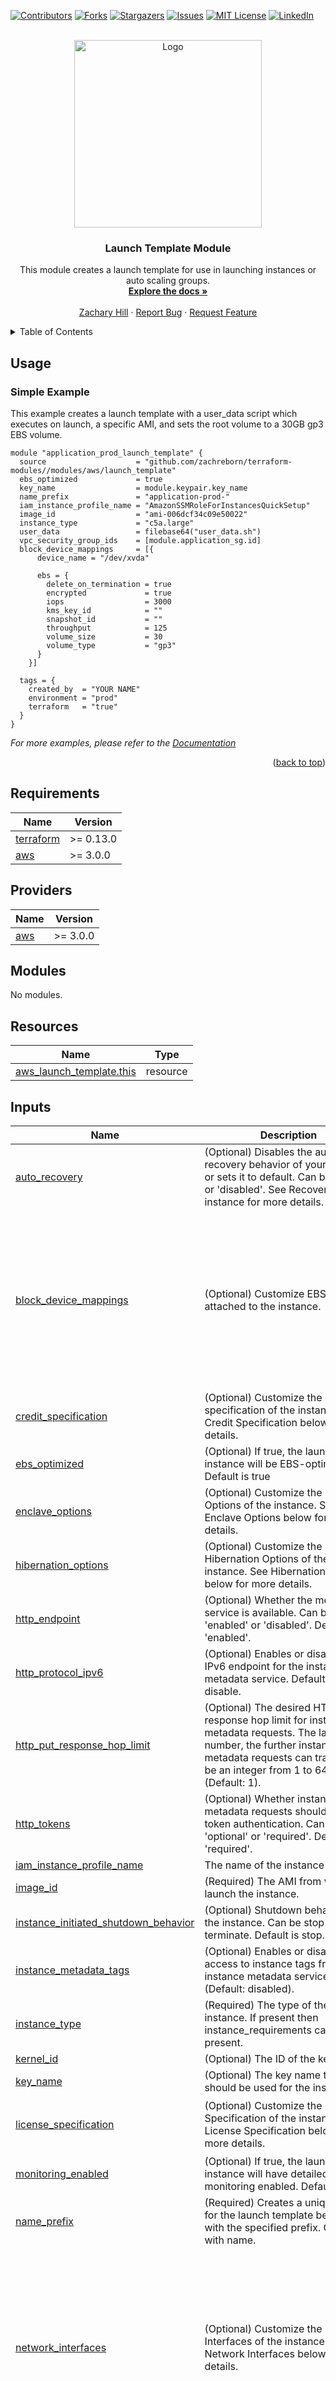 <!-- Blank module readme template: Do a search and replace with your text editor for the following: `module_name`, `module_description` -->
<!-- Improved compatibility of back to top link: See: https://github.com/othneildrew/Best-README-Template/pull/73 -->
<a name="readme-top"></a>


<!-- PROJECT SHIELDS -->
<!--
*** I'm using markdown "reference style" links for readability.
*** Reference links are enclosed in brackets [ ] instead of parentheses ( ).
*** See the bottom of this document for the declaration of the reference variables
*** for contributors-url, forks-url, etc. This is an optional, concise syntax you may use.
*** https://www.markdownguide.org/basic-syntax/#reference-style-links
-->
[![Contributors][contributors-shield]][contributors-url]
[![Forks][forks-shield]][forks-url]
[![Stargazers][stars-shield]][stars-url]
[![Issues][issues-shield]][issues-url]
[![MIT License][license-shield]][license-url]
[![LinkedIn][linkedin-shield]][linkedin-url]


<!-- PROJECT LOGO -->
<br />
<div align="center">
  <a href="https://github.com/zachreborn/terraform-modules">
    <img src="/images/terraform_modules_logo.webp" alt="Logo" width="300" height="300">
  </a>

<h3 align="center">Launch Template Module</h3>
  <p align="center">
    This module creates a launch template for use in launching instances or auto scaling groups.
    <br />
    <a href="https://github.com/zachreborn/terraform-modules"><strong>Explore the docs »</strong></a>
    <br />
    <br />
    <a href="https://zacharyhill.co">Zachary Hill</a>
    ·
    <a href="https://github.com/zachreborn/terraform-modules/issues">Report Bug</a>
    ·
    <a href="https://github.com/zachreborn/terraform-modules/issues">Request Feature</a>
  </p>
</div>


<!-- TABLE OF CONTENTS -->
<details>
  <summary>Table of Contents</summary>
  <ol>
    <li><a href="#usage">Usage</a></li>
    <li><a href="#requirements">Requirements</a></li>
    <li><a href="#providers">Providers</a></li>
    <li><a href="#modules">Modules</a></li>
    <li><a href="#Resources">Resources</a></li>
    <li><a href="#inputs">Inputs</a></li>
    <li><a href="#outputs">Outputs</a></li>
    <li><a href="#license">License</a></li>
    <li><a href="#contact">Contact</a></li>
    <li><a href="#acknowledgments">Acknowledgments</a></li>
  </ol>
</details>


<!-- USAGE EXAMPLES -->
## Usage
### Simple Example
This example creates a launch template with a user_data script which executes on launch, a specific AMI, and sets the root volume to a 30GB gp3 EBS volume.
```
module "application_prod_launch_template" {
  source                    = "github.com/zachreborn/terraform-modules//modules/aws/launch_template"
  ebs_optimized             = true
  key_name                  = module.keypair.key_name
  name_prefix               = "application-prod-"
  iam_instance_profile_name = "AmazonSSMRoleForInstancesQuickSetup"
  image_id                  = "ami-006dcf34c09e50022"
  instance_type             = "c5a.large"
  user_data                 = filebase64("user_data.sh")
  vpc_security_group_ids    = [module.application_sg.id]
  block_device_mappings     = [{
      device_name = "/dev/xvda"

      ebs = {
        delete_on_termination = true
        encrypted             = true
        iops                  = 3000
        kms_key_id            = ""
        snapshot_id           = ""
        throughput            = 125
        volume_size           = 30
        volume_type           = "gp3"
      }
    }]

  tags = {
    created_by  = "YOUR NAME"
    environment = "prod"
    terraform   = "true"
  }
}
```

_For more examples, please refer to the [Documentation](https://github.com/zachreborn/terraform-modules)_

<p align="right">(<a href="#readme-top">back to top</a>)</p>

<!-- terraform-docs output will be input automatically below-->
<!-- terraform-docs markdown table --output-file README.md --output-mode inject .-->
<!-- BEGIN_TF_DOCS -->
## Requirements

| Name | Version |
|------|---------|
| <a name="requirement_terraform"></a> [terraform](#requirement\_terraform) | >= 0.13.0 |
| <a name="requirement_aws"></a> [aws](#requirement\_aws) | >= 3.0.0 |

## Providers

| Name | Version |
|------|---------|
| <a name="provider_aws"></a> [aws](#provider\_aws) | >= 3.0.0 |

## Modules

No modules.

## Resources

| Name | Type |
|------|------|
| [aws_launch_template.this](https://registry.terraform.io/providers/hashicorp/aws/latest/docs/resources/launch_template) | resource |

## Inputs

| Name | Description | Type | Default | Required |
|------|-------------|------|---------|:--------:|
| <a name="input_auto_recovery"></a> [auto\_recovery](#input\_auto\_recovery) | (Optional) Disables the automatic recovery behavior of your instance or sets it to default. Can be 'default' or 'disabled'. See Recover your instance for more details. | `string` | `"default"` | no |
| <a name="input_block_device_mappings"></a> [block\_device\_mappings](#input\_block\_device\_mappings) | (Optional) Customize EBS volumes attached to the instance. | <pre>list(object({<br/>    device_name = string<br/>    ebs = object({<br/>      delete_on_termination = bool<br/>      encrypted             = bool<br/>      iops                  = number<br/>      kms_key_id            = string<br/>      snapshot_id           = string<br/>      throughput            = number<br/>      volume_size           = number<br/>      volume_type           = string<br/>    })<br/>  }))</pre> | `[]` | no |
| <a name="input_credit_specification"></a> [credit\_specification](#input\_credit\_specification) | (Optional) Customize the credit specification of the instance. See Credit Specification below for more details. | <pre>object({<br/>    cpu_credits = string<br/>  })</pre> | <pre>{<br/>  "cpu_credits": "standard"<br/>}</pre> | no |
| <a name="input_ebs_optimized"></a> [ebs\_optimized](#input\_ebs\_optimized) | (Optional) If true, the launched EC2 instance will be EBS-optimized. Default is true | `bool` | `true` | no |
| <a name="input_enclave_options"></a> [enclave\_options](#input\_enclave\_options) | (Optional) Customize the Enclave Options of the instance. See Enclave Options below for more details. | <pre>object({<br/>    enabled = bool<br/>  })</pre> | `null` | no |
| <a name="input_hibernation_options"></a> [hibernation\_options](#input\_hibernation\_options) | (Optional) Customize the Hibernation Options of the instance. See Hibernation Options below for more details. | <pre>object({<br/>    configured = bool<br/>  })</pre> | `null` | no |
| <a name="input_http_endpoint"></a> [http\_endpoint](#input\_http\_endpoint) | (Optional) Whether the metadata service is available. Can be 'enabled' or 'disabled'. Default is 'enabled'. | `string` | `"enabled"` | no |
| <a name="input_http_protocol_ipv6"></a> [http\_protocol\_ipv6](#input\_http\_protocol\_ipv6) | (Optional) Enables or disables the IPv6 endpoint for the instance metadata service. Default is disable. | `string` | `"disabled"` | no |
| <a name="input_http_put_response_hop_limit"></a> [http\_put\_response\_hop\_limit](#input\_http\_put\_response\_hop\_limit) | (Optional) The desired HTTP PUT response hop limit for instance metadata requests. The larger the number, the further instance metadata requests can travel. Can be an integer from 1 to 64. (Default: 1). | `number` | `1` | no |
| <a name="input_http_tokens"></a> [http\_tokens](#input\_http\_tokens) | (Optional) Whether instance metadata requests should use token authentication. Can be 'optional' or 'required'. Default is 'required'. | `string` | `"required"` | no |
| <a name="input_iam_instance_profile_name"></a> [iam\_instance\_profile\_name](#input\_iam\_instance\_profile\_name) | The name of the instance profile. | `string` | `null` | no |
| <a name="input_image_id"></a> [image\_id](#input\_image\_id) | (Required) The AMI from which to launch the instance. | `string` | n/a | yes |
| <a name="input_instance_initiated_shutdown_behavior"></a> [instance\_initiated\_shutdown\_behavior](#input\_instance\_initiated\_shutdown\_behavior) | (Optional) Shutdown behavior for the instance. Can be stop or terminate. Default is stop. | `string` | `"stop"` | no |
| <a name="input_instance_metadata_tags"></a> [instance\_metadata\_tags](#input\_instance\_metadata\_tags) | (Optional) Enables or disables access to instance tags from the instance metadata service. (Default: disabled). | `string` | `"enabled"` | no |
| <a name="input_instance_type"></a> [instance\_type](#input\_instance\_type) | (Required) The type of the instance. If present then instance\_requirements cannot be present. | `string` | n/a | yes |
| <a name="input_kernel_id"></a> [kernel\_id](#input\_kernel\_id) | (Optional) The ID of the kernel. | `string` | `null` | no |
| <a name="input_key_name"></a> [key\_name](#input\_key\_name) | (Optional) The key name that should be used for the instance. | `string` | `null` | no |
| <a name="input_license_specification"></a> [license\_specification](#input\_license\_specification) | (Optional) Customize the License Specification of the instance. See License Specification below for more details. | <pre>list(object({<br/>    license_configuration_arn = string<br/>  }))</pre> | `null` | no |
| <a name="input_monitoring_enabled"></a> [monitoring\_enabled](#input\_monitoring\_enabled) | (Optional) If true, the launched EC2 instance will have detailed monitoring enabled. Default is true. | `bool` | `true` | no |
| <a name="input_name_prefix"></a> [name\_prefix](#input\_name\_prefix) | (Required) Creates a unique name for the launch template beginning with the specified prefix. Conflicts with name. | `string` | n/a | yes |
| <a name="input_network_interfaces"></a> [network\_interfaces](#input\_network\_interfaces) | (Optional) Customize the Network Interfaces of the instance. See Network Interfaces below for more details. | <pre>list(object({<br/>    associate_carrier_ip_address = bool<br/>    associate_public_ip_address  = bool<br/>    delete_on_termination        = bool<br/>    description                  = string<br/>    device_index                 = number<br/>    ipv6_address_count           = number<br/>    ipv6_addresses               = list(string)<br/>    network_interface_id         = string<br/>    private_ip_address           = string<br/>    security_groups              = list(string)<br/>    subnet_id                    = string<br/>  }))</pre> | `null` | no |
| <a name="input_placement"></a> [placement](#input\_placement) | (Optional) Customize the Placement of the instance. See Placement below for more details. | <pre>object({<br/>    affinity          = string<br/>    availability_zone = string<br/>    group_name        = string<br/>    host_id           = string<br/>    spread_domain     = string<br/>    tenancy           = string<br/>  })</pre> | `null` | no |
| <a name="input_tag_specifications"></a> [tag\_specifications](#input\_tag\_specifications) | (Optional) Customize the Tag Specifications of the instance. See Tag Specifications below for more details. | <pre>list(object({<br/>    resource_type = string<br/>    tags          = map(string)<br/>  }))</pre> | <pre>[<br/>  {<br/>    "resource_type": "instance",<br/>    "tags": {<br/>      "environment": "prod",<br/>      "launch_template": "true",<br/>      "terraform": "true"<br/>    }<br/>  },<br/>  {<br/>    "resource_type": "volume",<br/>    "tags": {<br/>      "environment": "prod",<br/>      "launch_template": "true",<br/>      "terraform": "true"<br/>    }<br/>  }<br/>]</pre> | no |
| <a name="input_tags"></a> [tags](#input\_tags) | (Optional) A map of tags to assign to the launch template. If configured with a provider default\_tags configuration block present, tags with matching keys will overwrite those defined at the provider-level. | `map(string)` | <pre>{<br/>  "terraform": "true"<br/>}</pre> | no |
| <a name="input_update_default_version"></a> [update\_default\_version](#input\_update\_default\_version) | (Optional) Whether to update Default Version each update. Conflicts with default\_version. Default is false. | `bool` | `true` | no |
| <a name="input_user_data"></a> [user\_data](#input\_user\_data) | (Optional) The Base64-encoded user data to provide when launching the instance. | `string` | `null` | no |
| <a name="input_vpc_security_group_ids"></a> [vpc\_security\_group\_ids](#input\_vpc\_security\_group\_ids) | (Optional) A list of security group IDs to associate with. Conflicts with network\_interfaces.security\_groups | `list(string)` | `[]` | no |

## Outputs

| Name | Description |
|------|-------------|
| <a name="output_arn"></a> [arn](#output\_arn) | Amazon Resource Name (ARN) of the launch template. |
| <a name="output_id"></a> [id](#output\_id) | ID of the launch template. |
| <a name="output_latest_version"></a> [latest\_version](#output\_latest\_version) | The latest version of the launch template. |
<!-- END_TF_DOCS -->

<!-- LICENSE -->
## License

Distributed under the MIT License. See `LICENSE.txt` for more information.

<p align="right">(<a href="#readme-top">back to top</a>)</p>



<!-- CONTACT -->
## Contact

Zachary Hill - [![LinkedIn][linkedin-shield]][linkedin-url] - zhill@zacharyhill.co

Project Link: [https://github.com/zachreborn/terraform-modules](https://github.com/zachreborn/terraform-modules)

<p align="right">(<a href="#readme-top">back to top</a>)</p>



<!-- ACKNOWLEDGMENTS -->
## Acknowledgments

* [Zachary Hill](https://zacharyhill.co)
* [Jake Jones](https://github.com/jakeasarus)

<p align="right">(<a href="#readme-top">back to top</a>)</p>


<!-- MARKDOWN LINKS & IMAGES -->
<!-- https://www.markdownguide.org/basic-syntax/#reference-style-links -->
[contributors-shield]: https://img.shields.io/github/contributors/zachreborn/terraform-modules.svg?style=for-the-badge
[contributors-url]: https://github.com/zachreborn/terraform-modules/graphs/contributors
[forks-shield]: https://img.shields.io/github/forks/zachreborn/terraform-modules.svg?style=for-the-badge
[forks-url]: https://github.com/zachreborn/terraform-modules/network/members
[stars-shield]: https://img.shields.io/github/stars/zachreborn/terraform-modules.svg?style=for-the-badge
[stars-url]: https://github.com/zachreborn/terraform-modules/stargazers
[issues-shield]: https://img.shields.io/github/issues/zachreborn/terraform-modules.svg?style=for-the-badge
[issues-url]: https://github.com/zachreborn/terraform-modules/issues
[license-shield]: https://img.shields.io/github/license/zachreborn/terraform-modules.svg?style=for-the-badge
[license-url]: https://github.com/zachreborn/terraform-modules/blob/master/LICENSE.txt
[linkedin-shield]: https://img.shields.io/badge/-LinkedIn-black.svg?style=for-the-badge&logo=linkedin&colorB=555
[linkedin-url]: https://www.linkedin.com/in/zachary-hill-5524257a/
[product-screenshot]: /images/screenshot.webp
[Terraform.io]: https://img.shields.io/badge/Terraform-7B42BC?style=for-the-badge&logo=terraform
[Terraform-url]: https://terraform.io